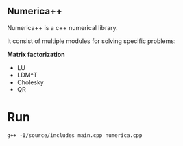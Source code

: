 ## Numerica++
Numerica++ is a c++ numerical library.

It consist of multiple modules for solving specific problems:

**Matrix factorization**
* LU
* LDM^T
* Cholesky
* QR

# Run

    g++ -I/source/includes main.cpp numerica.cpp


